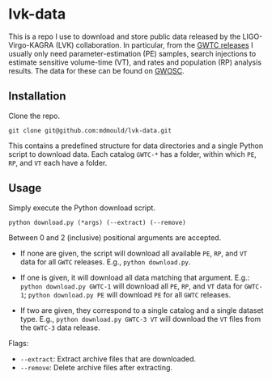 # lvk-data

This is a repo I use to download and store public data released by the LIGO-Virgo-KAGRA (LVK) collaboration. In particular, from the [GWTC releases](https://gwosc.org/eventapi/html/GWTC/) I usually only need parameter-estimation (PE) samples, search injections to estimate sensitive volume-time (VT), and rates and population (RP) analysis results. The data for these can be found on [GWOSC](https://gwosc.org).

## Installation

Clone the repo.

```
git clone git@github.com:mdmould/lvk-data.git
```

This contains a predefined structure for data directories and a single Python script to download data. Each catalog `GWTC-*` has a folder, within which `PE`, `RP`, and `VT` each have a folder.

## Usage

Simply execute the Python download script.

```
python download.py (*args) (--extract) (--remove)
```

Between 0 and 2 (inclusive) positional arguments are accepted.

- If none are given, the script will download all available `PE`, `RP`, and `VT` data for all `GWTC` releases. E.g., `python download.py`.

- If one is given, it will download all data matching that argument. E.g.: `python download.py GWTC-1` will download all `PE`, `RP`, and `VT` data for `GWTC-1`; `python download.py PE` will download `PE` for all `GWTC` releases.

- If two are given, they correspond to a single catalog and a single dataset type. E.g., `python download.py GWTC-3 VT` will download the `VT` files from the `GWTC-3` data release.

Flags:
- `--extract`: Extract archive files that are downloaded.
- `--remove`: Delete archive files after extracting.
